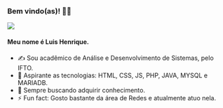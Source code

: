 ### Bem vindo(as)! 👋👋

![](https://komarev.com/ghpvc/?username=lhenriquedeveloper)

#### Meu nome é Luis Henrique.


- ✍️ Sou acadêmico de Análise e Desenvolvimento de Sistemas, pelo IFTO.
- 🌱 Aspirante as tecnologias: HTML, CSS, JS, PHP, JAVA, MYSQL e MARIADB.  
- 📖 Sempre buscando adquirir conhecimento.
- ⚡ Fun fact: Gosto bastante da área de Redes e atualmente atuo nela. 
